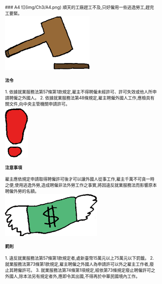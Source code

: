 <div class="one item content" markdown="1">
### A4
![](img/Ch3/A4.png)
順天的工廠趕工不及,只好僱用一些逃逸勞工,趕完工要緊。

<div class="small-topic">
<div class="small-topic-law">
<img src="img/Ch3/icon_law.png" />
</div>
<div class="small-topic-w">
<h4>法令</h4>
</div>
</div>
1.  依據就業服務法第57條第1款規定,雇主不得聘僱未經許可、許可失效或他人所申請聘僱之外國人。
2.  依據就業服務法第48條規定,雇主聘僱外國人工作,應檢具有關文件,向中央主管機關申請許可。

<div class="small-topic">
<div class="small-topic-notice">
<img src="img/Ch3/icon_notice.png" />
</div>
<div class="small-topic-w">
<h4>注意事項</h4>
</div>
</div>
雇主應依規定申請取得聘僱許可後才可以讓外國人從事工作,雇主千萬不可貪一時之便,使用逃逸外勞,造成聘僱非法外勞工作之事實,將因違反就業服務法而影響原本聘僱外勞的名額。

<div class="small-topic">
<div class="small-topic-fine">
<img src="img/Ch3/icon_fine.png" />
</div>
<div class="small-topic-w">
<h4>罰則</h4>
</div>
</div>
1.  違反就業服務法第57條第1款規定者,處新臺幣15萬元以上75萬元以下罰鍰。
2.  就業服務法第73條第1款規定,雇主聘僱之外國人為申請許可以外之雇主工作者,廢止其聘僱許可。
3.  就業服務法第74條第1項規定,經依第73條規定廢止聘僱許可之外國人,除本法另有規定者外,應即令其出國,不得再於中華民國境內工作。
</div>
